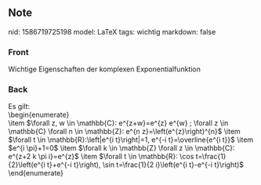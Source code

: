 ## Note
nid: 1586719725198
model: LaTeX
tags: wichtig
markdown: false

### Front
Wichtige Eigenschaften der komplexen Exponentialfunktion

### Back
<div>Es gilt:</div><div>
</div>\begin{enumerate}<div>\item $\forall z, w \in \mathbb{C}: e^{z+w}=e^{z} e^{w} ; \forall z \in \mathbb{C} \forall n \in \mathbb{Z}: e^{n z}=\left(e^{z}\right)^{n}$
\item $\forall t \in \mathbb{R}:\left|e^{i t}\right|=1, e^{-i t}=\overline{e^{i t}}$
\item $e^{i \pi}+1=0$
\item $\forall k \in \mathbb{Z} \forall z \in \mathbb{C}: e^{z+2 k \pi i}=e^{z}$
\item $\forall t \in \mathbb{R}: \cos t=\frac{1}{2}\left(e^{i t}+e^{-i t}\right), \sin t=\frac{1}{2 i}\left(e^{i t}-e^{-i t}\right)$
</div><div>\end{enumerate}</div>
